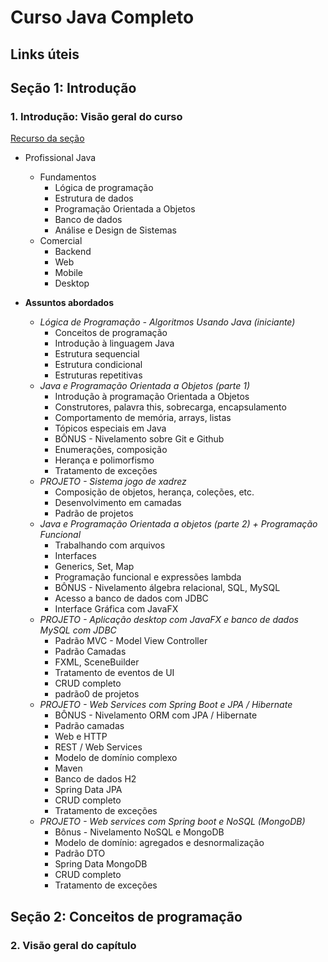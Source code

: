 # Curso Java Completo

## Links úteis

## Seção 1: Introdução

### 1. Introdução: Visão geral do curso

[Recurso da seção](Recursos/Curso-Java-COMPLETO.pdf)

* Profissional Java
  * Fundamentos
    * Lógica de programação
    * Estrutura de dados
    * Programação Orientada a Objetos
    * Banco de dados
    * Análise e Design de Sistemas
  * Comercial
    * Backend
    * Web
    * Mobile
    * Desktop

* **Assuntos abordados**
  * *Lógica de Programação - Algoritmos Usando Java (iniciante)*
    * Conceitos de programação
    * Introdução à linguagem Java
    * Estrutura sequencial
    * Estrutura condicional
    * Estruturas repetitivas
  * *Java e Programação Orientada a Objetos (parte 1)*
    * Introdução à programação Orientada a Objetos
    * Construtores, palavra this, sobrecarga, encapsulamento
    * Comportamento de memória, arrays, listas
    * Tópicos especiais em Java
    * BÔNUS - Nivelamento sobre Git e Github
    * Enumerações, composição
    * Herança e polimorfismo
    * Tratamento de exceções
  * *PROJETO - Sistema jogo de xadrez*
    * Composição de objetos, herança, coleções, etc.
    * Desenvolvimento em camadas
    * Padrão de projetos
  * *Java e Programação Orientada a objetos (parte 2) + Programação Funcional*
    * Trabalhando com arquivos
    * Interfaces
    * Generics, Set, Map
    * Programação funcional e expressões lambda
    * BÔNUS - Nivelamento álgebra relacional, SQL, MySQL
    * Acesso a banco de dados com JDBC
    * Interface Gráfica com JavaFX
  * *PROJETO - Aplicação desktop com JavaFX e banco de dados MySQL com JDBC*
    * Padrão MVC - Model View Controller
    * Padrão Camadas
    * FXML, SceneBuilder
    * Tratamento de eventos de UI
    * CRUD completo
    * padrão0 de projetos
  * *PROJETO - Web Services com Spring Boot e JPA / Hibernate*
    * BÔNUS - Nivelamento ORM com JPA / Hibernate
    * Padrão camadas
    * Web e HTTP
    * REST / Web Services
    * Modelo de domínio complexo
    * Maven
    * Banco de dados H2
    * Spring Data JPA
    * CRUD completo
    * Tratamento de exceções
  * *PROJETO - Web services com Spring boot e NoSQL (MongoDB)*
    * Bônus - Nivelamento NoSQL e MongoDB
    * Modelo de domínio: agregados e desnormalização
    * Padrão DTO
    * Spring Data MongoDB
    * CRUD completo
    * Tratamento de exceções

## Seção 2: Conceitos de programação

### 2. Visão geral do capítulo
